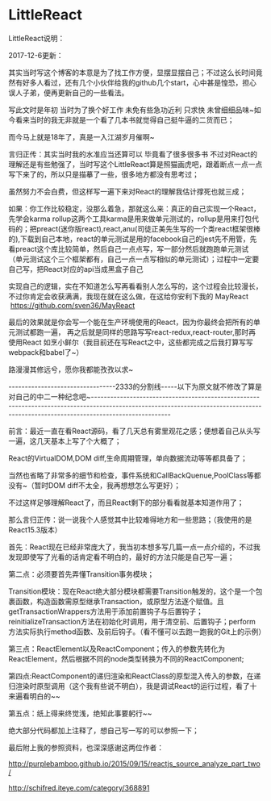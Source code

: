# LittleReact
LittleReact说明：

2017-12-6更新：

其实当时写这个博客的本意是为了找工作方便，显摆显摆自己；不过这么长时间竟然有好多人看过，还有几个小伙伴给我的github几个start，心中甚是惶恐，担心误人子弟，便再更新自己的一些看法。

 

写此文时是年初 当时为了换个好工作 未免有些急功近利 只求快 未曾细细品味~如今看来当时的我无非就是一个看了几本书就觉得自己挺牛逼的二货而已；

而今马上就是18年了，真是一入江湖岁月催啊~

 

言归正传：其实当时我的水准应当还算可以 毕竟看了很多很多书  不过对React的理解还是有些勉强了，当时写这个LittleReact算是照猫画虎吧，跟着断点一点一点写下来了的，所以只是描摹了一些，很多地方都没有思考过；

虽然努力不会白费，但这样写一遍下来对React的理解我估计撑死也就三成；


如果：你工作比较稳定，没那么着急，那就这么来：真正的自己实现一个React，先学会karma  rollup这两个工具karma是用来做单元测试的，rollup是用来打包代码的；把preact(迷你版react),react,anu(司徒正美先生写的一个类react框架很棒的),下载到自己本地，react的单元测试是用的facebook自己的jest先不用管，先看preact这个库比较简单，然后自己一点点写，写一部分然后就跑跑单元测试（单元测试这个三个框架都有，自己一点一点写相似的单元测试）；过程中一定要自己写，把React对应的api当成黑盒子自己

实现自己的逻辑，实在不知道怎么写再看看别人怎么写的，这个过程会比较漫长，不过你肯定会收获满满，我现在就在这么做，在这给你安利下我的  MayReact    https://github.com/sven36/MayReact

最后的效果就是你会写一个能在生产环境使用的React，因为你最终会把所有的单元测试都跑一遍， 再之后就是同样的思路写写react-redux,react-router,那时再使用React  如烹小鲜尔（我目前还在写React之中，这些都完成之后我打算写写webpack和babel了~）

路漫漫其修远兮，愿你我都能孜孜以求~

 

 

---------------------------------2333的分割线-----以下为原文就不修改了算是对自己的中二一种纪念吧~------------------------------------------------------------------------------------------------------------------------------------------------------------------------------------



前言：最近一直在看React源码，看了几天总有雾里观花之感；便想着自己从头写一遍，这几天基本上写了个大概了；

React的VirtualDOM,DOM diff,生命周期管理，单向数据流动等等都具备了；

当然也省略了非常多的细节和检查，事件系统和CallBackQuenue,PoolClass等都没有~（暂时DOM diff不太全，我再想想怎么写更好）；

不过这样足够理解React了，而且React剩下的部分看看就基本知道作用了；




那么言归正传：说一说我个人感觉其中比较难得地方和一些思路；（我使用的是React15.3版本）

首先：React现在已经非常庞大了，我当初本想多写几篇一点一点介绍的，不过我发现即使写了光看的话肯定看不明白的，最好的方法只能是自己写一遍；

第二点：必须要首先弄懂Transition事务模块；

Transition模块：现在React绝大部分模块都需要Transition触发的，这个是一个包裹函数，构造函数需原型继承Transaction，或原型方法逐个赋值。且getTransactionWrappers方法用于添加前置钩子与后置钩子；reinitializeTransaction方法在初始化时调用，用于清空前、后置钩子；perform方法实际执行method函数、及前后钩子。（看不懂可以去跑一跑我的Git上的示例）

第三点：ReactElement以及ReactComponent；传入的参数先转化为ReactElement，然后根据不同的node类型转换为不同的ReactComponent;

第四点:ReactComponent的递归渲染和ReactClass的原型混入传入的参数，在递归渲染时原型调用（这个我有些说不明白），我是调试React的运行过程，看了十来遍看明白的~~

第五点：纸上得来终觉浅，绝知此事要躬行~~


绝大部分代码都加上注释了，想自己写一写的可以参照一下；

最后附上我的参照资料，也深深感谢这两位作者：

http://purplebamboo.github.io/2015/09/15/reactjs_source_analyze_part_two/

http://schifred.iteye.com/category/368891
